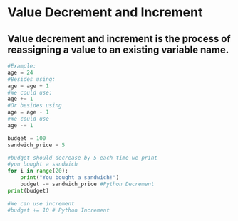 # Value Decrement and Increment
## Value decrement and increment is the process of reassigning a value to an existing variable name.
```python
#Example:
age = 24
#Besides using:
age = age + 1
#We could use:
age += 1
#Or besides using
age = age - 1
#We could use
age -= 1

budget = 100
sandwich_price = 5

#budget should decrease by 5 each time we print
#you bought a sandwich
for i in range(20):
    print("You bought a sandwich!")
    budget -= sandwich_price #Python Decrement
print(budget)

#We can use increment
#budget += 10 # Python Increment
```
